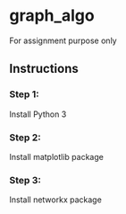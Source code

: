 # graph_algo
For assignment purpose only


## Instructions
### Step 1: 
Install Python 3

### Step 2: 
Install matplotlib package

### Step 3: 
Install networkx package


